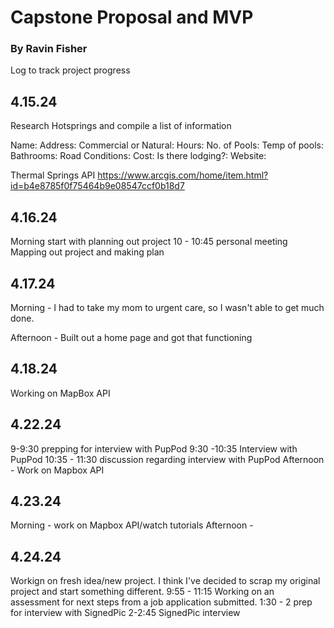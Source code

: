 # Capstone Proposal and MVP

### By Ravin Fisher

Log to track project progress

## 4.15.24

Research Hotsprings and compile a list of information

Name:
Address:
Commercial or Natural:
Hours:
No. of Pools:
Temp of pools:
Bathrooms:
Road Conditions:
Cost:
Is there lodging?:
Website:

Thermal Springs API https://www.arcgis.com/home/item.html?id=b4e8785f0f75464b9e08547ccf0b18d7

## 4.16.24
Morning start with planning out project
10 - 10:45 personal meeting
Mapping out project and making plan

## 4.17.24

Morning - I had to take my mom to urgent care, so I wasn't able to get much done.

Afternoon - Built out a home page and got that functioning

## 4.18.24 

Working on MapBox API

## 4.22.24

9-9:30 prepping for interview with PupPod
9:30 -10:35 Interview with PupPod
10:35 - 11:30 discussion regarding interview with PupPod
Afternoon - Work on Mapbox API

## 4.23.24

Morning - work on Mapbox API/watch tutorials
Afternoon - 

## 4.24.24

Workign on fresh idea/new project. I think I've decided to scrap my original project and start something different.
9:55 - 11:15 Working on an assessment for next steps from a job application submitted.
1:30 - 2 prep for interview with SignedPic
2-2:45 SignedPic interview

